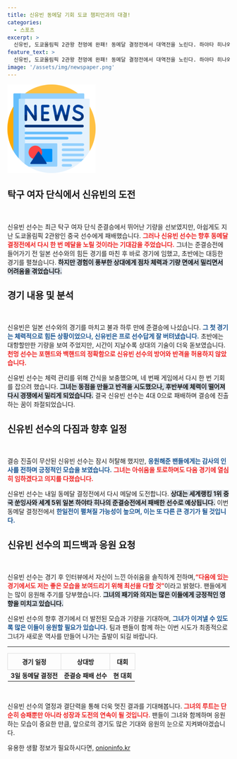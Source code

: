 ```yaml
---
title: 신유빈 동메달 기회 도쿄 챔피언과의 대결!
categories:
  - 스포츠
excerpt: >
  신유빈, 도쿄올림픽 2관왕 천멍에 완패! 동메달 결정전에서 대역전을 노린다. 하야타 히나와의 한일전에서 기회를 잡을 수 있을까? 응원은 필수!
feature_text: >
  신유빈, 도쿄올림픽 2관왕 천멍에 완패! 동메달 결정전에서 대역전을 노린다. 하야타 히나와의 한일전에서 기회를 잡을 수 있을까? 응원은 필수!
image: '/assets/img/newspaper.png'
---
```


<p><img src="/assets/img/newspaper.png" alt="kimp 속보" /></p>

<h2 data-ke-size="size26">탁구 여자 단식에서 신유빈의 도전</h2>

<p data-ke-size="size16">&nbsp;</p>

<p>신유빈 선수는 최근 탁구 여자 단식 준결승에서 뛰어난 기량을 선보였지만, 아쉽게도 지난 도쿄올림픽 2관왕인 중국 선수에게 패배했습니다. <b><span style="color: #ee2323;">그러나 신유빈 선수는 향후 동메달 결정전에서 다시 한 번 메달을 노릴 것이라는 기대감을 주었습니다.</span></b> 그녀는 준결승전에 들어가기 전 일본 선수와의 힘든 경기를 마친 후 바로 경기에 임했고, 초반에는 대등한 경기를 펼쳤습니다. <b><span style="background-color: #21538527;">하지만 경험이 풍부한 상대에게 점차 체력과 기량 면에서 밀리면서 어려움을 겪었습니다.</span></b> </p>

<h2 data-ke-size="size26">경기 내용 및 분석</h2>

<p data-ke-size="size16">&nbsp;</p>

<p>신유빈은 일본 선수와의 경기를 마치고 불과 하루 만에 준결승에 나섰습니다. <b><span style="color: #1a5490;">그 첫 경기는 체력적으로 힘든 상황이었으나, 신유빈은 프로 선수답게 잘 버텨냈습니다.</span></b> 초반에는 대항할만한 기량을 보여 주었지만, 시간이 지날수록 상대의 기술이 더욱 돋보였습니다. <b><span style="color: #ee2323;">천멍 선수는 포핸드와 백핸드의 정확함으로 신유빈 선수의 방어와 반격을 허용하지 않았습니다.</span></b> </p>

<p>신유빈 선수는 체력 관리를 위해 간식을 보충했으며, 네 번째 게임에서 다시 한 번 기회를 잡으려 했습니다. <b><span style="background-color: #21538527;">그녀는 동점을 만들고 반격을 시도했으나, 후반부에 체력이 떨어져 다시 경쟁에서 밀리게 되었습니다.</span></b> 결국 신유빈 선수는 4대 0으로 패배하며 결승에 진출하는 꿈이 좌절되었습니다.</p>

<h2 data-ke-size="size26">신유빈 선수의 다짐과 향후 일정</h2>

<p data-ke-size="size16">&nbsp;</p>

<p>결승 진출이 무산된 신유빈 선수는 잠시 허탈해 했지만, <b><span style="color: #1a5490;">응원해준 팬들에게는 감사의 인사를 전하며 긍정적인 모습을 보였습니다.</span></b> <b><span style="color: #ee2323;">그녀는 아쉬움을 토로하며도 다음 경기에 열심히 임하겠다고 의지를 다졌습니다.</span></b> </p>

<p>신유빈 선수는 내일 동메달 결정전에서 다시 메달에 도전합니다. <b><span style="background-color: #21538527;">상대는 세계랭킹 1위 중국 쑨잉사와 세계 5위 일본 하야타 히나의 준결승전에서 패배한 선수로 예상됩니다.</span></b> 이번 동메달 결정전에서 <b><span style="color: #1a5490;">한일전이 펼쳐질 가능성이 높으며, 이는 또 다른 큰 경기가 될 것입니다.</span></b> </p>

<h2 data-ke-size="size26">신유빈 선수의 피드백과 응원 요청</h2>

<p data-ke-size="size16">&nbsp;</p>

<p>신유빈 선수는 경기 후 인터뷰에서 자신이 느낀 아쉬움을 솔직하게 전하며,<b><span style="color: #ee2323;">“다음에 있는 경기에서도 저는 좋은 모습을 보여드리기 위해 최선을 다할 것”</span></b>이라고 밝혔다. 팬들에게는 많이 응원해 주기를 당부했습니다. <b><span style="background-color: #21538527;">그녀의 패기와 의지는 많은 이들에게 긍정적인 영향을 미치고 있습니다.</span></b> </p>

<p>신유빈 선수의 향후 경기에서 더 발전된 모습과 기량을 기대하며, <b><span style="color: #1a5490;">그녀가 이겨낼 수 있도록 많은 이들이 응원할 필요가 있습니다.</span></b> 팀과 팬들이 함께 하는 이번 시도가 최종적으로 그녀가 새로운 역사를 만들어 나가는 출발이 되길 바랍니다.</p>

<hr>

<table style="width: 100%; border-collapse: collapse;">
    <tr>
        <th style="border: 1px solid #ddd; padding: 8px;"><b>경기 일정</b></th>
        <th style="border: 1px solid #ddd; padding: 8px;"><b>상대방</b></th>
        <th style="border: 1px solid #ddd; padding: 8px;"><b>대회</b></th>
    </tr>
    <tr>
        <td style="text-align: center; height: 17px;"><b>3일 동메달 결정전</b></td>
        <td style="text-align: center; height: 17px;"><b>준결승 패배 선수</b></td>
        <td style="text-align: center; height: 17px;"><b>현 대회</b></td>
    </tr>
</table>

<p data-ke-size="size16">&nbsp;</p> 

<p>신유빈 선수의 열정과 결단력을 통해 더욱 멋진 결과를 기대해봅니다. <b><span style="color: #ee2323;">그녀의 루트는 단순히 승패뿐만 아니라 성장과 도전의 연속이 될 것입니다.</span></b> 팬들이 그녀와 함께하며 응원하는 모습이 중요한 만큼, 앞으로의 경기도 많은 기대와 응원의 눈으로 지켜봐야겠습니다.</p>
유용한 생활 정보가 필요하시다면, <a href="https://onioninfo.kr" rel="dofollow">onioninfo.kr</a>


